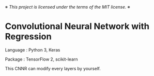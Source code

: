 ※ _This project is licensed under the terms of the MIT license._ ※

# Convolutional Neural Network with Regression

Language : Python 3, Keras

Package : TensorFlow 2, scikit-learn

This CNNR can modify every layers by yourself.
